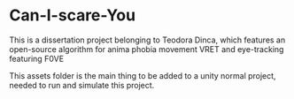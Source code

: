# Can-I-scare-You
This is a dissertation project belonging to Teodora Dinca, which features an open-source algorithm for anima phobia movement VRET and eye-tracking featuring F0VE

This assets folder is the main thing to be added to a unity normal project, needed to run and simulate this project. 
